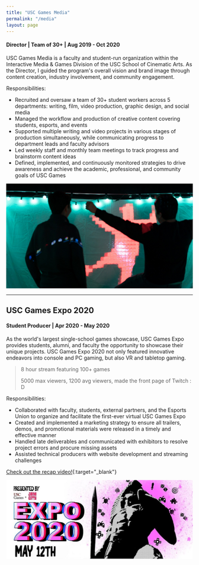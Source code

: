 ```yaml
---
title: "USC Games Media"
permalink: "/media"
layout: page
---
```


#### Director | Team of 30+ | Aug 2019 - Oct 2020

USC Games Media is a faculty and student-run organization within the Interactive Media & Games Division of the USC School of Cinematic Arts. As the Director, I guided the program's overall vision and brand image through content creation, industry involvement, and community engagement.

Responsibilities:
* Recruited and oversaw a team of 30+ student workers across 5 departments: writing, film, video production, graphic design, and social media
* Managed the workflow and production of creative content covering students, esports, and events
* Supported multiple writing and video projects in various stages of production simultaneously, while communicating progress to department leads and faculty advisors
* Led weekly staff and monthly team meetings to track progress and brainstorm content ideas
* Defined, implemented, and continuously monitored strategies to drive awareness and achieve the academic, professional, and community goals of USC Games
 
![expo](/assets/images/expo.jpg)
 
---
 
## USC Games Expo 2020
#### Student Producer | Apr 2020 - May 2020
 
As the world's largest single-school games showcase, USC Games Expo provides students, alumni, and faculty the opportunity to showcase their unique projects. USC Games Expo 2020 not only featured innovative endeavors into console and PC gaming, but also VR and tabletop gaming.
 
> 8 hour stream featuring 100+ games
>
> 5000 max viewers, 1200 avg viewers, made the front page of Twitch : D
 
Responsibilities:
* Collaborated with faculty, students, external partners, and the Esports Union to organize and facilitate the first-ever virtual USC Games Expo
* Created and implemented a marketing strategy to ensure all trailers, demos, and promotional materials were released in a timely and effective manner
* Handled late deliverables and communicated with exhibitors to resolve project errors and procure missing assets
* Assisted technical producers with website development and streaming challenges
 
[Check out the recap video!](https://youtu.be/FLs2rY4QWE4){:target="_blank"}
 
![expo2020](/assets/images/expo2020.jpg)